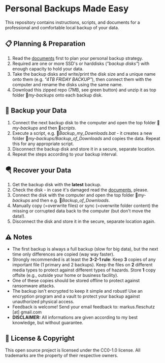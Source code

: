 Personal Backups Made Easy
==========================

This repository contains instructions, scripts, and documents for a professional and comfortable local backup of your data.

📋 Planning & Preparation
--------------------------
1. Read the [documents](docs/) first to plan your personal backup strategy.
2. Required are one or more SSD's or harddisks (*"backup disks"*) with enough capacity to hold your data.
3. Take the backup disks and write/print the disk size and a unique name onto them (e.g. *"4TB FRIDAY BACKUP"*), then connect them with the computer and rename the disks using the same name.
4. Download this zipped repo (7MB, see green button) and unzip it as top folder 📁*my-backups* onto each backup disk.

💾 Backup your Data
--------------------
1. Connect the next backup disk to the computer and open the top folder 📁*my-backups* and then 📁*scripts*.
2. Execute a script, e.g. 📄*Backup_my_Downloads.bat* - it creates a new folder 📁*my-backups/Backup_of_Downloads* and copies the data. Repeat this for any appropriate script.
3. Disconnect the backup disk and store it in a secure, separate location.
4. Repeat the steps according to your backup interval.

🪂 Recover your Data
---------------------
1. Get the backup disk with the **latest** backup.
2. Check the disk - in case it's damaged read the [documents](docs/), please.
3. Connect the disk with the computer and open the top folder 📁*my-backups* and then e.g. 📁*Backup_of_Downloads*.
4. Manually copy (=overwrite files) or sync (=overwrite folder content) the missing or corrupted data back to the computer (but don't move the data!).
5. Disconnect the disk and store it in the secure, separate location again.

⚠️ Notes
---------
* The first backup is always a full backup (slow for big data), but the next time only differences are copied (way way faster).
* Strongly recommended is at least the **3-2-1 rule**: Keep **3** copies of any important file (1 primary and 2 backups). Keep the files on **2** different media types to protect against different types of hazards. Store **1** copy offsite (e.g., outside your home or business facility).
* One of these copies should be stored offline to protect against ransomware attacks.
* The backup isn't encrypted to keep it simple and robust! Use an encryption program and a vault to protect your backup against unauthorized physical access.
* Feedback is welcome! Send your email feedback to: markus.fleschutz [at] gmail.com
* **DISCLAIMER:** All informations are given according to my best knowledge, but without guarantee.

🤝 License & Copyright
-----------------------
This open source project is licensed under the CC0-1.0 license. All trademarks are the property of their respective owners.
